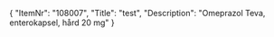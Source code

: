 {
  "ItemNr": "108007",
  "Title": "test",
  "Description": "Omeprazol Teva, enterokapsel, hård 20 mg"
}